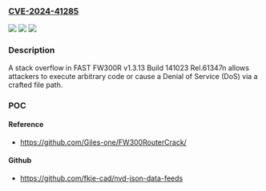 ### [CVE-2024-41285](https://cve.mitre.org/cgi-bin/cvename.cgi?name=CVE-2024-41285)
![](https://img.shields.io/static/v1?label=Product&message=n%2Fa&color=blue)
![](https://img.shields.io/static/v1?label=Version&message=n%2Fa&color=blue)
![](https://img.shields.io/static/v1?label=Vulnerability&message=n%2Fa&color=brighgreen)

### Description

A stack overflow in FAST FW300R v1.3.13 Build 141023 Rel.61347n allows attackers to execute arbitrary code or cause a Denial of Service (DoS) via a crafted file path.

### POC

#### Reference
- https://github.com/Giles-one/FW300RouterCrack/

#### Github
- https://github.com/fkie-cad/nvd-json-data-feeds

